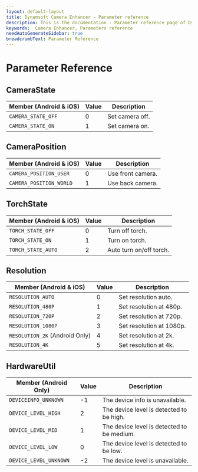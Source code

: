 ```yaml
---
layout: default-layout
title: Dynamsoft Camera Enhancer - Parameter reference
description: This is the documentation - Parameter reference page of Dynamsoft Camera Enhancer.
keywords:  Camera Enhancer, Parameters reference
needAutoGenerateSidebar: true
breadcrumbText: Parameter Reference
---
```


# Parameter Reference

## CameraState

| Member (Android & iOS) | Value | Description |
|-----------------------|-------|-------------|
| `CAMERA_STATE_OFF` | 0 | Set camera off. |
| `CAMERA_STATE_ON` | 1 | Set camera on. |

## CameraPosition

| Member (Android & iOS) | Value | Description |
|-----------------------|-------|-------------|
| `CAMERA_POSITION_USER` | 0 | Use front camera. |
| `CAMERA_POSITION_WORLD` | 1 | Use back camera. |

## TorchState

| Member (Android & iOS) | Value | Description |
|-----------------------|-------|-------------|
| `TORCH_STATE_OFF` | 0 | Turn off torch. |
| `TORCH_STATE_ON` | 1 | Turn on torch. |
| `TORCH_STATE_AUTO` | 2 | Auto turn on/off torch. |

## Resolution

| Member (Android & iOS) | Value | Description |
|------------------------|-------|-------------|
| `RESOLUTION_AUTO` | 0 | Set resolution auto. |
| `RESOLUTION_480P` | 1 | Set resolution at 480p. |
| `RESOLUTION_720P` | 2 | Set resolution at 720p. |
| `RESOLUTION_1080P` | 3 | Set resolution at 1080p. |
| `RESOLUTION_2K` (Android Only) | 4 | Set resolution at 2k. |
| `RESOLUTION_4K` | 5 | Set resolution at 4k. |

## HardwareUtil

| Member (Android Only) | Value | Description |
|-----------------------|-------|-------------|
| `DEVICEINFO_UNKNOWN` | -1 | The device info is unavailable. |
| `DEVICE_LEVEL_HIGH` | 2 | The device level is detected to be high. |
| `DEVICE_LEVEL_MID` | 1 | The device level is detected to be medium. |
| `DEVICE_LEVEL_LOW` | 0 | The device level is detected to be low. |
| `DEVICE_LEVEL_UNKNOWN` | -2 | The device level is unavailable. |
